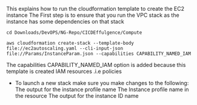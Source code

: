 This explains how to run the cloudformation template to create the EC2 instance
The First step is to ensure that you run the VPC stack as the instance has some dependencies on that stack

```shell
cd Downloads/DevOPS/NG-Repo/CICDEffulgence/Compute
```

```shell
aws cloudformation create-stack --template-body file://ec2autoscaling.yaml --cli-input-json file://Params/InstanceParam.json --capabilities CAPABILITY_NAMED_IAM
```

The capabilities CAPABILITY_NAMED_IAM option is added because this template is created IAM resources .i.e policies

- To launch a new stack make sure you make changes to the following:
  The output for the instance profile name
  The Instance profile name in the resource
  The output for the instance ID name
